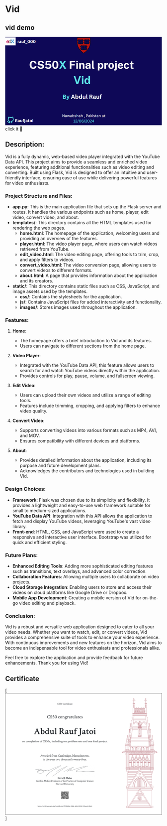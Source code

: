 # Vid
  ## vid demo  
[![Watch the video](https://github.com/Raufjatoi/vid-2.0/blob/main/Screenshot%202024-06-11%20201029.png)](https://youtu.be/Wq98gTESwzk?si=lDx9QYEemSTUglmL)  click it 🙂          

## Description:
Vid is a fully dynamic, web-based video player integrated with the YouTube Data API. This project aims to provide a seamless and enriched video experience, featuring additional functionalities such as video editing and converting. Built using Flask, Vid is designed to offer an intuitive and user-friendly interface, ensuring ease of use while delivering powerful features for video enthusiasts.

### Project Structure and Files:
- **app.py**: This is the main application file that sets up the Flask server and routes. It handles the various endpoints such as home, player, edit video, convert video, and about.
- **templates/**: This directory contains all the HTML templates used for rendering the web pages.
  - **home.html**: The homepage of the application, welcoming users and providing an overview of the features.
  - **player.html**: The video player page, where users can watch videos retrieved from YouTube.
  - **edit_video.html**: The video editing page, offering tools to trim, crop, and apply filters to videos.
  - **convert_video.html**: The video conversion page, allowing users to convert videos to different formats.
  - **about.html**: A page that provides information about the application and its creators.
- **static/**: This directory contains static files such as CSS, JavaScript, and image assets used by the templates.
  - **css/**: Contains the stylesheets for the application.
  - **js/**: Contains JavaScript files for added interactivity and functionality.
  - **images/**: Stores images used throughout the application.

### Features:
1. **Home**:
   - The homepage offers a brief introduction to Vid and its features.
   - Users can navigate to different sections from the home page.

2. **Video Player**:
   - Integrated with the YouTube Data API, this feature allows users to search for and watch YouTube videos directly within the application.
   - Provides controls for play, pause, volume, and fullscreen viewing.

3. **Edit Video**:
   - Users can upload their own videos and utilize a range of editing tools.
   - Features include trimming, cropping, and applying filters to enhance video quality.

4. **Convert Video**:
   - Supports converting videos into various formats such as MP4, AVI, and MOV.
   - Ensures compatibility with different devices and platforms.

5. **About**:
   - Provides detailed information about the application, including its purpose and future development plans.
   - Acknowledges the contributors and technologies used in building Vid.

### Design Choices:
- **Framework**: Flask was chosen due to its simplicity and flexibility. It provides a lightweight and easy-to-use web framework suitable for small to medium-sized applications.
- **YouTube Data API**: Integration with this API allows the application to fetch and display YouTube videos, leveraging YouTube's vast video library.
- **Front-end**: HTML, CSS, and JavaScript were used to create a responsive and interactive user interface. Bootstrap was utilized for quick and efficient styling.

### Future Plans:
- **Enhanced Editing Tools**: Adding more sophisticated editing features such as transitions, text overlays, and advanced color correction.
- **Collaboration Features**: Allowing multiple users to collaborate on video projects.
- **Cloud Storage Integration**: Enabling users to store and access their videos on cloud platforms like Google Drive or Dropbox.
- **Mobile App Development**: Creating a mobile version of Vid for on-the-go video editing and playback.

### Conclusion:
Vid is a robust and versatile web application designed to cater to all your video needs. Whether you want to watch, edit, or convert videos, Vid provides a comprehensive suite of tools to enhance your video experience. With continuous improvements and new features on the horizon, Vid aims to become an indispensable tool for video enthusiasts and professionals alike.

Feel free to explore the application and provide feedback for future enhancements. Thank you for using Vid!

  ## Certificate
[![Certificate ](https://github.com/Raufjatoi/vid-2.0/blob/main/CS50x.png)]    


